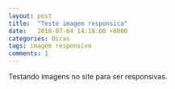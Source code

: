 ```yaml
---
layout: post
title:  "Teste imagem responsica"
date:   2018-07-04 14:18:00 +0000
categories: Dicas
tags: imagem responsivo
comments: 1
---
```


Testando imagens no site para ser responsivas.

<style>
img{
	max-width:100%;
	height:auto;
}

Imagem aqui
<img src="https://timeline.canaltech.com.br/272326.700/google-remove-botao-ver-imagem-das-buscas-para-evitar-roubo-108334.jpg" />
